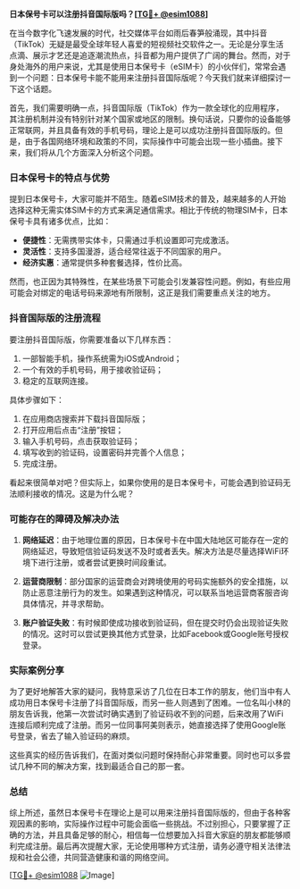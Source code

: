 **日本保号卡可以注册抖音国际版吗？[[TG💪+ @esim1088](https://t.me/s/esim1088)]**

在当今数字化飞速发展的时代，社交媒体平台如雨后春笋般涌现，其中抖音（TikTok）无疑是最受全球年轻人喜爱的短视频社交软件之一。无论是分享生活点滴、展示才艺还是追逐潮流热点，抖音都为用户提供了广阔的舞台。然而，对于身处海外的用户来说，尤其是使用日本保号卡（eSIM卡）的小伙伴们，常常会遇到一个问题：日本保号卡能不能用来注册抖音国际版呢？今天我们就来详细探讨一下这个话题。

首先，我们需要明确一点，抖音国际版（TikTok）作为一款全球化的应用程序，其注册机制并没有特别针对某个国家或地区的限制。换句话说，只要你的设备能够正常联网，并且具备有效的手机号码，理论上是可以成功注册抖音国际版的。但是，由于各国网络环境和政策的不同，实际操作中可能会出现一些小插曲。接下来，我们将从几个方面深入分析这个问题。

### 日本保号卡的特点与优势

提到日本保号卡，大家可能并不陌生。随着eSIM技术的普及，越来越多的人开始选择这种无需实体SIM卡的方式来满足通信需求。相比于传统的物理SIM卡，日本保号卡具有诸多优点，比如：

- **便捷性**：无需携带实体卡，只需通过手机设置即可完成激活。
- **灵活性**：支持多国漫游，适合经常往返于不同国家的用户。
- **经济实惠**：通常提供多种套餐选择，性价比高。
  
然而，也正因为其特殊性，在某些场景下可能会引发兼容性问题。例如，有些应用可能会对绑定的电话号码来源地有所限制，这正是我们需要重点关注的地方。

### 抖音国际版的注册流程

要注册抖音国际版，你需要准备以下几样东西：
1. 一部智能手机，操作系统需为iOS或Android；
2. 一个有效的手机号码，用于接收验证码；
3. 稳定的互联网连接。

具体步骤如下：
1. 在应用商店搜索并下载抖音国际版；
2. 打开应用后点击“注册”按钮；
3. 输入手机号码，点击获取验证码；
4. 填写收到的验证码，设置密码并完善个人信息；
5. 完成注册。

看起来很简单对吧？但实际上，如果你使用的是日本保号卡，可能会遇到验证码无法顺利接收的情况。这是为什么呢？

### 可能存在的障碍及解决办法

1. **网络延迟**：由于地理位置的原因，日本保号卡在中国大陆地区可能存在一定的网络延迟，导致短信验证码发送不及时或者丢失。解决方法是尽量选择WiFi环境下进行注册，或者尝试更换时间段重试。

2. **运营商限制**：部分国家的运营商会对跨境使用的号码实施额外的安全措施，以防止恶意注册行为的发生。如果遇到这种情况，可以联系当地运营商客服咨询具体情况，并寻求帮助。

3. **账户验证失败**：有时候即使成功接收到验证码，但在提交时仍会出现验证失败的情况。这时可以尝试更换其他方式登录，比如Facebook或Google账号授权登录。

### 实际案例分享

为了更好地解答大家的疑问，我特意采访了几位在日本工作的朋友，他们当中有人成功用日本保号卡注册了抖音国际版，而另一些人则遇到了困难。一位名叫小林的朋友告诉我，他第一次尝试时确实遇到了验证码收不到的问题，后来改用了WiFi连接后顺利完成了注册。而另一位同事阿美则表示，她直接选择了使用Google账号登录，省去了输入验证码的麻烦。

这些真实的经历告诉我们，在面对类似问题时保持耐心非常重要。同时也可以多尝试几种不同的解决方案，找到最适合自己的那一套。

### 总结

综上所述，虽然日本保号卡在理论上是可以用来注册抖音国际版的，但由于各种客观因素的影响，实际操作过程中可能会面临一些挑战。不过别担心，只要掌握了正确的方法，并且具备足够的耐心，相信每一位想要加入抖音大家庭的朋友都能够顺利完成注册。最后再次提醒大家，无论使用哪种方式注册，请务必遵守相关法律法规和社会公德，共同营造健康和谐的网络空间。

[[TG💪+ @esim1088](https://t.me/s/esim1088) ![Image](https://i.postimg.cc/4NQfJmqS/Snipaste-2025-05-13-00-14-12.png)]